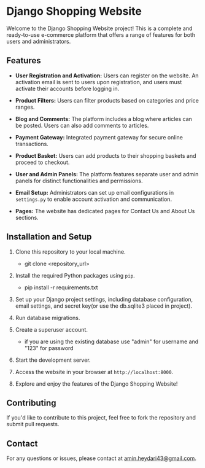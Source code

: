 # Django Shopping Website

Welcome to the Django Shopping Website project! This is a complete and ready-to-use e-commerce platform that offers a
range of features for both users and administrators.

## Features

- **User Registration and Activation:**
  Users can register on the website. An activation email is sent to users upon registration, and users must activate
  their accounts before logging in.

- **Product Filters:**
  Users can filter products based on categories and price ranges.

- **Blog and Comments:**
  The platform includes a blog where articles can be posted. Users can also add comments to articles.

- **Payment Gateway:**
  Integrated payment gateway for secure online transactions.

- **Product Basket:**
  Users can add products to their shopping baskets and proceed to checkout.

- **User and Admin Panels:**
  The platform features separate user and admin panels for distinct functionalities and permissions.

- **Email Setup:**
  Administrators can set up email configurations in `settings.py` to enable account activation and communication.

- **Pages:**
  The website has dedicated pages for Contact Us and About Us sections.

## Installation and Setup

1. Clone this repository to your local machine.
    - git clone <repository_url>

2. Install the required Python packages using `pip`.
    - pip install -r requirements.txt


3. Set up your Django project settings, including database configuration, email settings, and secret key(or use the
   db.sqlite3 placed in project).

4. Run database migrations.


5. Create a superuser account.
    - if you are using the existing database use "admin" for username and "123" for password


6. Start the development server.

7. Access the website in your browser at `http://localhost:8000`.

8. Explore and enjoy the features of the Django Shopping Website!

## Contributing

If you'd like to contribute to this project, feel free to fork the repository and submit pull requests.

## Contact

For any questions or issues, please contact at amin.heydari43@gmail.com.
